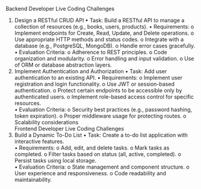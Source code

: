 Backend Developer Live Coding Challenges 
1. Design a RESTful CRUD API 
• Task: Build a RESTful API to manage a collection of resources (e.g., books, users, 
products). 
• Requirements: 
o Implement endpoints for Create, Read, Update, and Delete operations. 
o Use appropriate HTTP methods and status codes. 
o Integrate with a database (e.g., PostgreSQL, MongoDB). 
o Handle error cases gracefully. 
• Evaluation Criteria: 
o Adherence to REST principles. 
o Code organization and modularity. 
o Error handling and input validation. 
o Use of ORM or database abstraction layers. 
2. Implement Authentication and Authorization 
• Task: Add user authentication to an existing API. 
• Requirements: 
o Implement user registration and login functionality. 
o Use JWT or session-based authentication. 
o Protect certain endpoints to be accessible only by authenticated users. 
o Implement role-based access control for specific resources.  
• Evaluation Criteria: 
o Security best practices (e.g., password hashing, token expiration). 
o Proper middleware usage for protecting routes. 
o Scalability considerations  
Frontend Developer Live Coding Challenges 
1. Build a Dynamic To-Do List 
• Task: Create a to-do list application with interactive features.  
• Requirements: 
o Add, edit, and delete tasks. 
o Mark tasks as completed. 
o Filter tasks based on status (all, active, completed). 
o Persist tasks using local storage.  
• Evaluation Criteria: 
o State management and component structure. 
o User experience and responsiveness. 
o Code readability and maintainability. 

